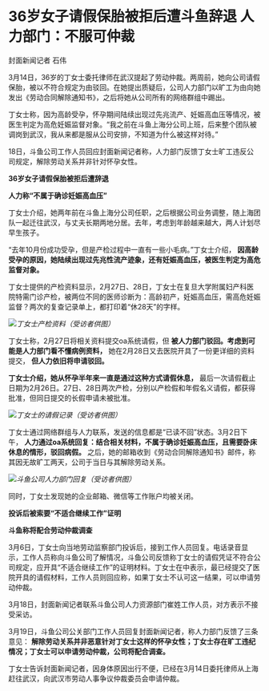 # 36岁女子请假保胎被拒后遭斗鱼辞退 人力部门：不服可仲裁

封面新闻记者 石伟

3月14日，36岁的丁女士委托律师在武汉提起了劳动仲裁。两周前，她向公司请假保胎，被以不符合规定为由驳回。在她提出质疑后，公司人力部门以旷工为由向她发出《劳动合同解除通知书》，之后将她从公司所有的网络群组中踢出。

丁女士称，因为高龄受孕，怀孕期间陆续出现过先兆流产、妊娠高血压等情况，被医生判定为高危妊娠监督对象。“我之前在斗鱼上海分公司上班，后来整个团队被调岗到武汉，我从来都是服从公司安排，不知道为什么被这样对待。”

18日，斗鱼公司工作人员回应封面新闻记者称，人力部门反馈丁女士旷工违反公司规定，解除劳动关系并非针对怀孕女性。

**36岁女子请假保胎被拒后遭辞退**

**人力称“不属于确诊妊娠高血压”**

丁女士介绍，她两年前在斗鱼上海分公司任职，之后根据公司业务调整，随上海团队一起迁往武汉，与丈夫长期两地分居。去年，考虑到年龄越来越大，两人计划尽早生孩子。

“去年10月份成功受孕，但是产检过程中一直有一些小毛病。”丁女士介绍，
**因高龄受孕的原因，她陆续出现过先兆性流产迹象，还有妊娠高血压，被医生判定为高危监督对象。**

丁女士提供的产检资料显示，2月27日、28日，丁女士在复旦大学附属妇产科医院特需门诊产检，被两位不同的医师诊断为：高龄初产，妊娠高血压，需高危妊娠监督？两次的复查记录单上，都打印着“休28天”的字样。

![](https://inews.gtimg.com/news_bt/OcHXqun9EFdmdiTzlCPXehhTwfyMKQGHI5pyBau9qOatoAA/1000)_丁女士产检资料（受访者供图）_

丁女士称，2月27日将相关资料提交oa系统请假，但 **被人力部门驳回。考虑到可能是人力部门看不懂病例资料，**
她在2月28日又去医院开具了一份更详细的资料提交， **但人力依旧将申请驳回。**

**丁女士介绍，她从怀孕半年来一直是通过这种方式请假休息，**
最后一次请假截止日期为2月26日。27日、28日两次产检，分别以产检假和年假名义请假，都获得批准，但同日提交的长假申请未被批准。

![](https://inews.gtimg.com/news_bt/O_XVtZVyObCR8HOZvcyiyCfOgXUxmDPqgg4N_Y_V9BNJAAA/1000)_丁女士的请假记录（受访者供图）_

丁女士通过网络群组与人力联系，发送的信息都是“已读不回”状态。3月2日下午，
**人力通过oa系统回复：结合相关材料，不属于确诊妊娠高血压，且需要卧床休息的情形，驳回病假。**
之后，她的邮箱收到《劳动合同解除通知书》邮件，称其因无故旷工两天，公司于当日与其解除劳动关系。

![](https://inews.gtimg.com/om_bt/OFYuxA_K1GDFcEIw9GLdZGQTKSNOiszwV7KASoOpRcFsMAA/1000)_斗鱼公司人力部门回复（受访者供图）_

同时，丁女士发现她的企业邮箱、微信等工作账户均被关闭。

**投诉后被索要“不适合继续工作”证明**

**斗鱼称将配合劳动仲裁调查**

3月6日，丁女士向当地劳动监察部门投诉后，接到工作人员回复。电话录音显示，工作人员称向斗鱼公司了解情况，斗鱼公司反馈称丁女士的请假凭证不符合公司规定，应开具“不适合继续工作”的证明材料。丁女士在中表示，最已经提交了医院开具的请假材料，工作人员则回应称，如果丁女士不认可这一结果，可以申请劳动仲裁。

3月18日，封面新闻记者联系斗鱼公司人力资源部门崔姓工作人员，对方表示不接受采访。

3月19日，斗鱼公司公关部门工作人员回复封面新闻记者，称人力部门反馈了三条意见：
**解除劳动关系并非恶意针对丁女士这样的怀孕女性；丁女士存在旷工违纪情况；丁女士可以申请劳动仲裁，公司将配合调查。**

丁女士告诉封面新闻记者，因身体原因出行不便，已经在3月14日委托律师从上海赶往武汉，向武汉市劳动人事争议仲裁委员会申请仲裁。

